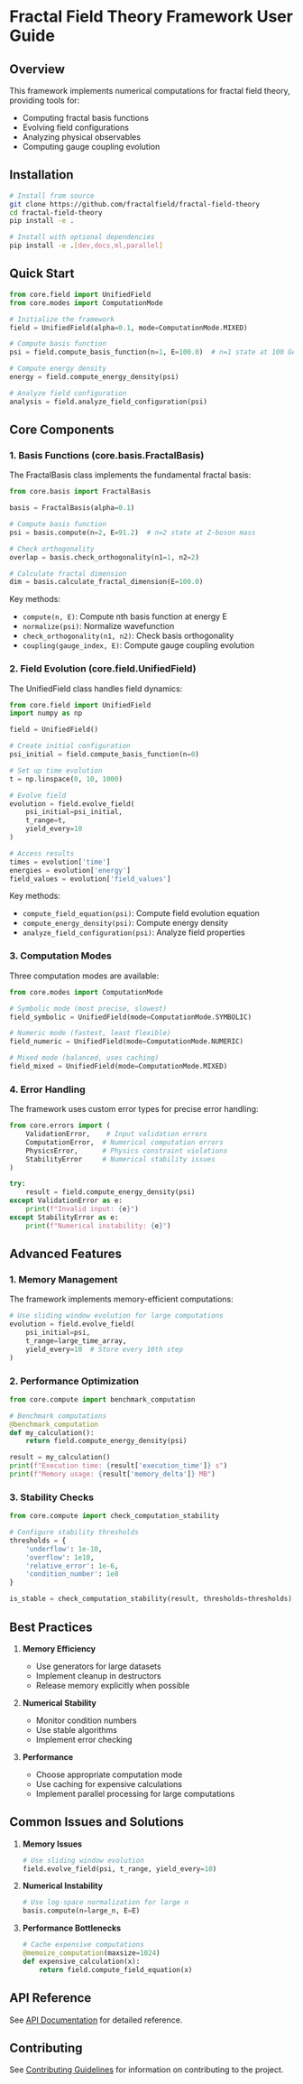 # Fractal Field Theory Framework User Guide

## Overview

This framework implements numerical computations for fractal field theory, providing tools for:
- Computing fractal basis functions
- Evolving field configurations
- Analyzing physical observables
- Computing gauge coupling evolution

## Installation

```bash
# Install from source
git clone https://github.com/fractalfield/fractal-field-theory
cd fractal-field-theory
pip install -e .

# Install with optional dependencies
pip install -e .[dev,docs,ml,parallel]
```

## Quick Start

```python
from core.field import UnifiedField
from core.modes import ComputationMode

# Initialize the framework
field = UnifiedField(alpha=0.1, mode=ComputationMode.MIXED)

# Compute basis function
psi = field.compute_basis_function(n=1, E=100.0)  # n=1 state at 100 GeV

# Compute energy density
energy = field.compute_energy_density(psi)

# Analyze field configuration
analysis = field.analyze_field_configuration(psi)
```

## Core Components

### 1. Basis Functions (core.basis.FractalBasis)

The FractalBasis class implements the fundamental fractal basis:

```python
from core.basis import FractalBasis

basis = FractalBasis(alpha=0.1)

# Compute basis function
psi = basis.compute(n=2, E=91.2)  # n=2 state at Z-boson mass

# Check orthogonality
overlap = basis.check_orthogonality(n1=1, n2=2)

# Calculate fractal dimension
dim = basis.calculate_fractal_dimension(E=100.0)
```

Key methods:
- `compute(n, E)`: Compute nth basis function at energy E
- `normalize(psi)`: Normalize wavefunction
- `check_orthogonality(n1, n2)`: Check basis orthogonality
- `coupling(gauge_index, E)`: Compute gauge coupling evolution

### 2. Field Evolution (core.field.UnifiedField)

The UnifiedField class handles field dynamics:

```python
from core.field import UnifiedField
import numpy as np

field = UnifiedField()

# Create initial configuration
psi_initial = field.compute_basis_function(n=0)

# Set up time evolution
t = np.linspace(0, 10, 1000)

# Evolve field
evolution = field.evolve_field(
    psi_initial=psi_initial,
    t_range=t,
    yield_every=10
)

# Access results
times = evolution['time']
energies = evolution['energy']
field_values = evolution['field_values']
```

Key methods:
- `compute_field_equation(psi)`: Compute field evolution equation
- `compute_energy_density(psi)`: Compute energy density
- `analyze_field_configuration(psi)`: Analyze field properties

### 3. Computation Modes

Three computation modes are available:

```python
from core.modes import ComputationMode

# Symbolic mode (most precise, slowest)
field_symbolic = UnifiedField(mode=ComputationMode.SYMBOLIC)

# Numeric mode (fastest, least flexible)
field_numeric = UnifiedField(mode=ComputationMode.NUMERIC)

# Mixed mode (balanced, uses caching)
field_mixed = UnifiedField(mode=ComputationMode.MIXED)
```

### 4. Error Handling

The framework uses custom error types for precise error handling:

```python
from core.errors import (
    ValidationError,    # Input validation errors
    ComputationError,  # Numerical computation errors
    PhysicsError,      # Physics constraint violations
    StabilityError     # Numerical stability issues
)

try:
    result = field.compute_energy_density(psi)
except ValidationError as e:
    print(f"Invalid input: {e}")
except StabilityError as e:
    print(f"Numerical instability: {e}")
```

## Advanced Features

### 1. Memory Management

The framework implements memory-efficient computations:

```python
# Use sliding window evolution for large computations
evolution = field.evolve_field(
    psi_initial=psi,
    t_range=large_time_array,
    yield_every=10  # Store every 10th step
)
```

### 2. Performance Optimization

```python
from core.compute import benchmark_computation

# Benchmark computations
@benchmark_computation
def my_calculation():
    return field.compute_energy_density(psi)

result = my_calculation()
print(f"Execution time: {result['execution_time']} s")
print(f"Memory usage: {result['memory_delta']} MB")
```

### 3. Stability Checks

```python
from core.compute import check_computation_stability

# Configure stability thresholds
thresholds = {
    'underflow': 1e-10,
    'overflow': 1e10,
    'relative_error': 1e-6,
    'condition_number': 1e8
}

is_stable = check_computation_stability(result, thresholds=thresholds)
```

## Best Practices

1. **Memory Efficiency**
   - Use generators for large datasets
   - Implement cleanup in destructors
   - Release memory explicitly when possible

2. **Numerical Stability**
   - Monitor condition numbers
   - Use stable algorithms
   - Implement error checking

3. **Performance**
   - Choose appropriate computation mode
   - Use caching for expensive calculations
   - Implement parallel processing for large computations

## Common Issues and Solutions

1. **Memory Issues**
   ```python
   # Use sliding window evolution
   field.evolve_field(psi, t_range, yield_every=10)
   ```

2. **Numerical Instability**
   ```python
   # Use log-space normalization for large n
   basis.compute(n=large_n, E=E)
   ```

3. **Performance Bottlenecks**
   ```python
   # Cache expensive computations
   @memoize_computation(maxsize=1024)
   def expensive_calculation(x):
       return field.compute_field_equation(x)
   ```

## API Reference

See [API Documentation](api.md) for detailed reference.

## Contributing

See [Contributing Guidelines](contributing.md) for information on contributing to the project. 